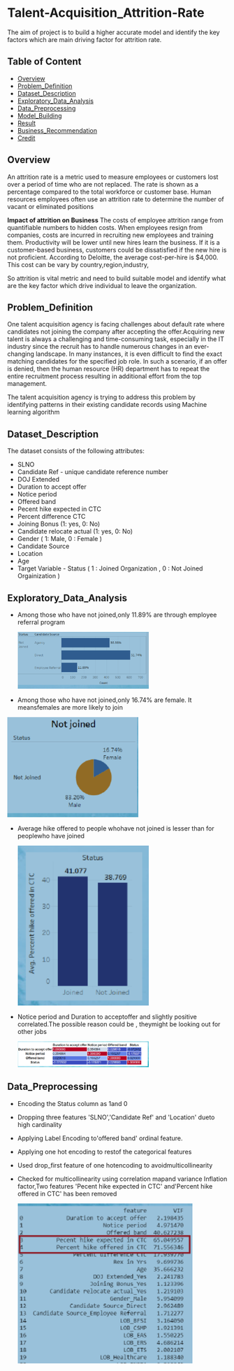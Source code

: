 # Talent-Acquisition_Attrition-Rate
The aim of project is to build a higher accurate model and  identify the key factors which are main driving factor for attrition rate.

## Table of Content
  * [Overview](#Overview)
  * [Problem_Definition](#Problem_Definition)
  * [Dataset_Description](#Dataset_Description)
  * [Exploratory_Data_Analysis](#Exploratory_Data_Analysis)
  * [Data_Preprocessing](#Data_Preprocessing)
  * [Model_Building](#Model_Building)
  * [Result](#Result)
  * [Business_Recommendation](#Business_Recommendation)
  * [Credit](#Credit)
  
## Overview
An attrition rate is a metric used to measure employees or customers lost over a period of time who are not replaced. The rate is shown as a percentage compared to the total workforce or customer base. Human resources employees often use an attrition rate to determine the number of vacant or eliminated positions

**Impact of attrition on Business**
The costs of employee attrition range from quantifiable numbers to hidden costs. When employees resign from companies, costs are incurred in recruiting new employees and training them. Productivity will be lower until new hires learn the business. If it is a customer-based business, customers could be dissatisfied if the new hire is not proficient.
 According to Deloitte, the average cost-per-hire is $4,000. This cost can be vary by country,region,industry,
 
 So attrition is vital metric and need to build suitable model and identify what are the key factor which drive individual to leave the organization.
 
 ## Problem_Definition
 One talent acquisition agency is facing challenges about default rate where candidates not joining the company after accepting the offer.Acquiring new talent is always a challenging and time-consuming task, especially in the IT industry since the recruit has to handle numerous changes in an ever-changing landscape. In many instances, it is even difficult to find the exact matching candidates for the specified job role. In such a scenario, if an offer is denied, then the human resource (HR) department has to repeat the entire recruitment process resulting in additional effort from the top management.
 
 The talent acquisition agency  is trying to address this problem by identifying patterns in their existing candidate records using Machine learning algorithm
 
 
 ## Dataset_Description
 The dataset consists of the following attributes:

* SLNO
* Candidate Ref - unique candidate reference number
* DOJ Extended
* Duration to accept offer 
* Notice period
* Offered band 
* Pecent hike expected in CTC
* Percent difference CTC
* Joining Bonus (1: yes, 0: No)
* Candidate relocate actual (1: yes, 0: No)
* Gender ( 1: Male, 0 : Female )
* Candidate Source
* Location
* Age
* Target Variable - Status ( 1 : Joined Organization , 0 : Not Joined Orgainization ) 

 
## Exploratory_Data_Analysis
* Among those who have not joined,only 11.89% are through employee referral program

  <img src="/source.PNG" width="300">

* Among those who have not joined,only 16.74% are female. It meansfemales are more likely to join

 <img src="/Gender.PNG" width="300">      
      
* Average hike offered to people whohave not joined is lesser than for peoplewho have joined

    <img src="/salary.PNG" width="300">
        
* Notice period and Duration to acceptoffer and slightly positive correlated.The possible reason could be , theymight be looking out for other jobs

     
     <img src="/Multicolinearity.PNG" width="300">



## Data_Preprocessing
* Encoding the Status column as 1and 0
* Dropping three features 'SLNO','Candidate Ref' and 'Location' dueto high cardinality
* Applying Label Encoding to'offered band' ordinal feature.
* Applying one hot encoding to restof the categorical features
* Used drop_first feature of one hotencoding to avoidmulticollinearity
* Checked for multicollinearity using correlation mapand variance Inflation factor,Two features 'Pecent hike expected in CTC' and'Percent hike offered in CTC' has been removed

    <img src="/VIF.PNG" width="400">






